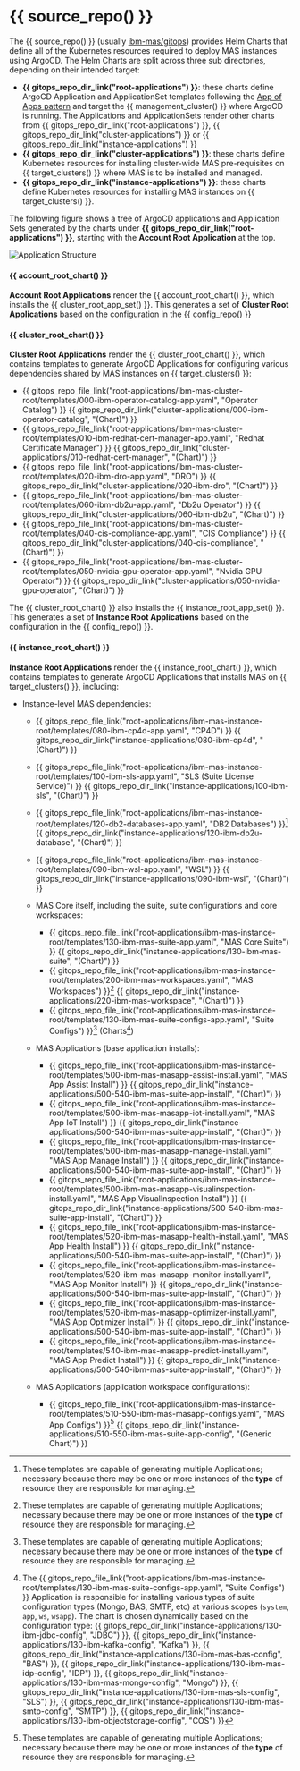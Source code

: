 {{ source_repo() }}
===============================================================================

The {{ source_repo() }} (usually [ibm-mas/gitops](https://github.com/ibm-mas/gitops)) provides Helm Charts that define all of the Kubernetes resources required to deploy MAS instances using ArgoCD. The Helm Charts are split across three sub directories, depending on their intended target:

- **{{ gitops_repo_dir_link("root-applications") }}**: these charts define ArgoCD Application and ApplicationSet templates following the [App of Apps pattern](https://argo-cd.readthedocs.io/en/stable/operator-manual/cluster-bootstrapping/#app-of-apps-pattern) and target the {{ management_cluster() }} where ArgoCD is running. The Applications and ApplicationSets render other charts from {{ gitops_repo_dir_link("root-applications") }}, {{ gitops_repo_dir_link("cluster-applications") }} or {{ gitops_repo_dir_link("instance-applications") }}
- **{{ gitops_repo_dir_link("cluster-applications") }}**: these charts define Kubernetes resources for installing cluster-wide MAS pre-requisites on {{ target_clusters() }} where MAS is to be installed and managed.
- **{{ gitops_repo_dir_link("instance-applications") }}**: these charts define Kubernetes resources for installing MAS instances on {{ target_clusters() }}.


The following figure shows a tree of ArgoCD applications and Application Sets generated by the charts under **{{ gitops_repo_dir_link("root-applications") }}**, starting with the **Account Root Application** at the top.

![Application Structure](drawio/appstructure.drawio)


#### {{ account_root_chart() }} 

**Account Root Applications** render the {{ account_root_chart() }}, which installs the {{ cluster_root_app_set() }}. This generates a set of **Cluster Root Applications** based on the configuration in the {{ config_repo() }} 


#### {{ cluster_root_chart() }} 

**Cluster Root Applications** render the {{ cluster_root_chart() }}, which contains templates to generate ArgoCD Applications for configuring various dependencies shared by MAS instances on {{ target_clusters() }}:

- {{ gitops_repo_file_link("root-applications/ibm-mas-cluster-root/templates/000-ibm-operator-catalog-app.yaml", "Operator Catalog") }} {{ gitops_repo_dir_link("cluster-applications/000-ibm-operator-catalog", "(Chart)") }}
- {{ gitops_repo_file_link("root-applications/ibm-mas-cluster-root/templates/010-ibm-redhat-cert-manager-app.yaml", "Redhat Certificate Manager") }} {{ gitops_repo_dir_link("cluster-applications/010-redhat-cert-manager", "(Chart)") }}
- {{ gitops_repo_file_link("root-applications/ibm-mas-cluster-root/templates/020-ibm-dro-app.yaml", "DRO") }} {{ gitops_repo_dir_link("cluster-applications/020-ibm-dro", "(Chart)") }} 
- {{ gitops_repo_file_link("root-applications/ibm-mas-cluster-root/templates/060-ibm-db2u-app.yaml", "Db2u Operator") }} {{ gitops_repo_dir_link("cluster-applications/060-ibm-db2u", "(Chart)") }} 
- {{ gitops_repo_file_link("root-applications/ibm-mas-cluster-root/templates/040-cis-compliance-app.yaml", "CIS Compliance") }} {{ gitops_repo_dir_link("cluster-applications/040-cis-compliance", "(Chart)") }} 
- {{ gitops_repo_file_link("root-applications/ibm-mas-cluster-root/templates/050-nvidia-gpu-operator-app.yaml", "Nvidia GPU Operator") }} {{ gitops_repo_dir_link("cluster-applications/050-nvidia-gpu-operator", "(Chart)") }} 

The {{ cluster_root_chart() }} also installs the {{ instance_root_app_set() }}. This generates a set of **Instance Root Applications** based on the configuration in the {{  config_repo() }}.  

#### {{ instance_root_chart() }} 

**Instance Root Applications**  render the {{ instance_root_chart() }}, which contains templates to generate ArgoCD Applications that installs MAS on {{ target_clusters() }}, including:

- Instance-level MAS dependencies:
    - {{ gitops_repo_file_link("root-applications/ibm-mas-instance-root/templates/080-ibm-cp4d-app.yaml", "CP4D") }} {{ gitops_repo_dir_link("instance-applications/080-ibm-cp4d", "(Chart)") }}
    - {{ gitops_repo_file_link("root-applications/ibm-mas-instance-root/templates/100-ibm-sls-app.yaml", "SLS (Suite License Service)") }} {{ gitops_repo_dir_link("instance-applications/100-ibm-sls", "(Chart)") }}
    - {{ gitops_repo_file_link("root-applications/ibm-mas-instance-root/templates/120-db2-databases-app.yaml", "DB2 Databases") }}[^1] {{ gitops_repo_dir_link("instance-applications/120-ibm-db2u-database", "(Chart)") }}
    - {{ gitops_repo_file_link("root-applications/ibm-mas-instance-root/templates/090-ibm-wsl-app.yaml", "WSL") }} {{ gitops_repo_dir_link("instance-applications/090-ibm-wsl", "(Chart)") }}


  - MAS Core itself, including the suite, suite configurations and core workspaces:
    - {{ gitops_repo_file_link("root-applications/ibm-mas-instance-root/templates/130-ibm-mas-suite-app.yaml", "MAS Core Suite") }} {{ gitops_repo_dir_link("instance-applications/130-ibm-mas-suite", "(Chart)") }}
    - {{ gitops_repo_file_link("root-applications/ibm-mas-instance-root/templates/200-ibm-mas-workspaces.yaml", "MAS Workspaces") }}[^1] {{ gitops_repo_dir_link("instance-applications/220-ibm-mas-workspace", "(Chart)") }}
    - {{ gitops_repo_file_link("root-applications/ibm-mas-instance-root/templates/130-ibm-mas-suite-configs-app.yaml", "Suite Configs") }}[^1] (Charts[^2])


  - MAS Applications (base application installs):
    - {{ gitops_repo_file_link("root-applications/ibm-mas-instance-root/templates/500-ibm-mas-masapp-assist-install.yaml", "MAS App Assist Install") }} {{ gitops_repo_dir_link("instance-applications/500-540-ibm-mas-suite-app-install", "(Chart)") }}
    - {{ gitops_repo_file_link("root-applications/ibm-mas-instance-root/templates/500-ibm-mas-masapp-iot-install.yaml", "MAS App IoT Install") }} {{ gitops_repo_dir_link("instance-applications/500-540-ibm-mas-suite-app-install", "(Chart)") }}
    - {{ gitops_repo_file_link("root-applications/ibm-mas-instance-root/templates/500-ibm-mas-masapp-manage-install.yaml", "MAS App Manage Install") }} {{ gitops_repo_dir_link("instance-applications/500-540-ibm-mas-suite-app-install", "(Chart)") }}
    - {{ gitops_repo_file_link("root-applications/ibm-mas-instance-root/templates/500-ibm-mas-masapp-visualinspection-install.yaml", "MAS App VisualInspection Install") }} {{ gitops_repo_dir_link("instance-applications/500-540-ibm-mas-suite-app-install", "(Chart)") }}
    - {{ gitops_repo_file_link("root-applications/ibm-mas-instance-root/templates/520-ibm-mas-masapp-health-install.yaml", "MAS App Health Install") }} {{ gitops_repo_dir_link("instance-applications/500-540-ibm-mas-suite-app-install", "(Chart)") }}
    - {{ gitops_repo_file_link("root-applications/ibm-mas-instance-root/templates/520-ibm-mas-masapp-monitor-install.yaml", "MAS App Monitor Install") }} {{ gitops_repo_dir_link("instance-applications/500-540-ibm-mas-suite-app-install", "(Chart)") }}
    - {{ gitops_repo_file_link("root-applications/ibm-mas-instance-root/templates/520-ibm-mas-masapp-optimizer-install.yaml", "MAS App Optimizer Install") }} {{ gitops_repo_dir_link("instance-applications/500-540-ibm-mas-suite-app-install", "(Chart)") }}
    - {{ gitops_repo_file_link("root-applications/ibm-mas-instance-root/templates/540-ibm-mas-masapp-predict-install.yaml", "MAS App Predict Install") }} {{ gitops_repo_dir_link("instance-applications/500-540-ibm-mas-suite-app-install", "(Chart)") }}

  - MAS Applications (application workspace configurations):
    - {{ gitops_repo_file_link("root-applications/ibm-mas-instance-root/templates/510-550-ibm-mas-masapp-configs.yaml", "MAS App Configs") }}[^1] {{ gitops_repo_dir_link("instance-applications/510-550-ibm-mas-suite-app-config", "(Generic Chart)") }}



[^1]: These templates are capable of generating multiple Applications; necessary because there may be one or more instances of the **type** of resource they are responsible for managing.
[^2]:
    The {{ gitops_repo_file_link("root-applications/ibm-mas-instance-root/templates/130-ibm-mas-suite-configs-app.yaml", "Suite Configs") }} Application is responsible for installing various types of suite configuration types (Mongo, BAS, SMTP, etc) at various scopes (`system`, `app`, `ws`, `wsapp`). The chart is chosen dynamically based on the configuration type: {{ gitops_repo_dir_link("instance-applications/130-ibm-jdbc-config", "JDBC") }}, {{ gitops_repo_dir_link("instance-applications/130-ibm-kafka-config", "Kafka") }}, {{ gitops_repo_dir_link("instance-applications/130-ibm-mas-bas-config", "BAS") }}, {{ gitops_repo_dir_link("instance-applications/130-ibm-mas-idp-config", "IDP") }}, {{ gitops_repo_dir_link("instance-applications/130-ibm-mas-mongo-config", "Mongo") }}, {{ gitops_repo_dir_link("instance-applications/130-ibm-mas-sls-config", "SLS") }}, {{ gitops_repo_dir_link("instance-applications/130-ibm-mas-smtp-config", "SMTP") }}, {{ gitops_repo_dir_link("instance-applications/130-ibm-objectstorage-config", "COS") }}

    
